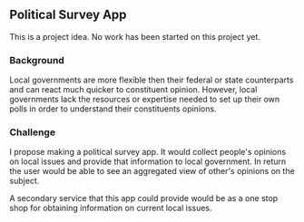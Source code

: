 Political Survey App
--------

This is a project idea. No work has been started on this project yet.

### Background
 Local governments are more flexible then their federal or state counterparts and can react much quicker to constituent opinion. However, local governments lack the resources or expertise needed to set up their own polls in order to understand their constituents opinions.

### Challenge
 I propose making a political survey app. It would collect people's opinions on local issues and provide that information to local government. In return the user would be able to see an aggregated view of other's opinions on the subject.

 A secondary service that this app could provide would be as a one stop shop for obtaining information on current local issues. 